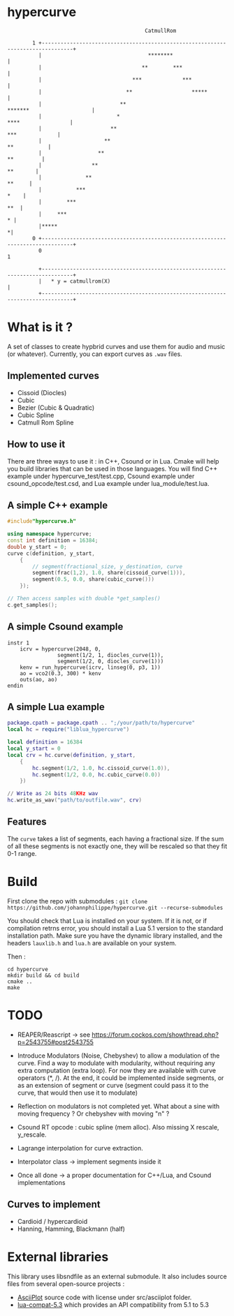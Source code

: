 
# hypercurve


```
                                            CatmullRom

        1 +--------------------------------------------------------------------------------+
          |                                  ********                                      |
          |                                **        ***                                   |
          |                             ***             ***                                |
          |                           **                   *****                           |
          |                         **                          *******                    |
          |                        *                                   ****                |
          |                      **                                        ***             |
          |                    **                                             **           |
          |                  **                                                 **         |
          |                **                                                     **       |
          |              **                                                         **     |
          |           ***                                                             *    |
          |        ***                                                                 **  |
          |     ***                                                                      * |
          |*****                                                                          *|
        0 +--------------------------------------------------------------------------------+
          0                                                                                 1

          +--------------------------------------------------------------------------------+
          |   * y = catmullrom(X)                                                          |
          +--------------------------------------------------------------------------------+

```


# What is it ? 


A set of classes to create hypbrid curves and use them for audio and music (or whatever). 
Currently, you can export curves as `.wav` files. 

## Implemented curves 


- Cissoid (Diocles) 
- Cubic 
- Bezier (Cubic & Quadratic)
- Cubic Spline
- Catmull Rom Spline

## How to use it 


There are three ways to use it : in C++, Csound or in Lua. Cmake will help you build libraries that can be used in those languages. You will find C++ example under hypercurve_test/test.cpp, Csound example under csound_opcode/test.csd, and Lua example under lua_module/test.lua. 


## A simple C++ example 

```c++
#include"hypercurve.h"

using namespace hypercurve;
const int definition = 16384;
double y_start = 0;
curve c(definition, y_start, 
	{
		// segment(fractional_size, y_destination, curve
		segment(frac(1,2), 1.0, share(cissoid_curve(1))),
		segment(0.5, 0.0, share(cubic_curve()))
	}); 

// Then access samples with double *get_samples() 
c.get_samples();
```

## A simple Csound example

```csound
instr 1
	icrv = hypercurve(2048, 0, 
				segment(1/2, 1, diocles_curve(1)),
				segment(1/2, 0, diocles_curve(1)))
	kenv = run_hypercurve(icrv, linseg(0, p3, 1))
	ao = vco2(0.3, 300) * kenv
	outs(ao, ao)
endin

```

## A simple Lua example

```lua
package.cpath = package.cpath .. ";/your/path/to/hypercurve"
local hc = require("liblua_hypercurve")

local definition = 16384
local y_start = 0
local crv = hc.curve(definition, y_start, 
	{
		hc.segment(1/2, 1.0, hc.cissoid_curve(1.0)),
		hc.segment(1/2, 0.0, hc.cubic_curve(0.0))
	})

// Write as 24 bits 48KHz wav
hc.write_as_wav("path/to/outfile.wav", crv)
```

## Features 

The  `curve`  takes a list of segments, each having a fractional size. If the sum of all these segments is not exactly one, they will be rescaled so that they fit 0-1 range. 




# Build


First clone the repo with submodules : 
``` git clone https://github.com/johannphilippe/hypercurve.git --recurse-submodules ```

You should check that Lua is installed on your system. If it is not, or if compilation retrns error, you should install a Lua 5.1 version to the standard installation path. Make sure you have the dynamic library installed, and the headers `lauxlib.h` and `lua.h` are available on your system.

Then : 
```
cd hypercurve
mkdir build && cd build
cmake ..
make
```

# TODO

* REAPER/Reascript -> see https://forum.cockos.com/showthread.php?p=2543755#post2543755

* Introduce Modulators (Noise, Chebyshev) to allow a modulation of the curve. Find a way to modulate with modularity, without requiring any extra computation (extra loop). For now they are available with curve operators (*, /). At the end, it could be implemented inside segments, or as an extension of segment or curve (segment could pass it to the curve, that would then use it to modulate) 
* Reflection on modulators is not completed yet. What about a sine with moving frequency ? Or chebyshev with moving "n" ?

* Csound RT opcode : cubic spline (mem alloc). Also missing X rescale, y_rescale.

* Lagrange interpolation for curve extraction.

* Interpolator class -> implement segments inside it

* Once all done -> a proper documentation for C++/Lua, and Csound implementations

## Curves to implement

* Cardioid / hypercardioid
* Hanning, Hamming, Blackmann (half)


# External libraries

This library uses libsndfile as an external submodule.
It also includes source files from several open-source projects : 
*  [AsciiPlot](https://github.com/joehood/asciiplotter) source code with license under src/asciiplot folder.
* [lua-compat-5.3](https://github.com/keplerproject/lua-compat-5.3) which provides an API compatibility from 5.1 to 5.3

